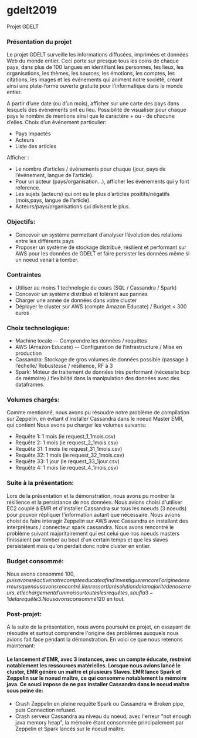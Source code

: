 # gdelt2019
Projet GDELT

### Présentation du projet
Le projet GDELT surveille les informations diffusées, imprimées et données Web du monde entier. Ceci porte sur presque tous les coins de chaque pays, dans plus de 100 langues en identifiant les personnes, les lieux, les organisations, les thèmes, les sources, les émotions, les comptes, les citations, les images et les événements qui animent notre société, créant ainsi une plate-forme ouverte gratuite pour l'informatique dans le monde entier.

A partir d’une date (ou d’un mois), afficher sur une carte des pays dans lesquels des évènements ont eu lieu.
Possibilité de visualiser pour chaque pays le nombre de mentions ainsi que le caractère + ou - de chacune d’elles.
Choix d’un événement particulier:
- Pays impactés
- Acteurs
- Liste des articles

Afficher :
- Le nombre d’articles / événements pour chaque (jour, pays de l’événement, langue de l’article).
- Pour un acteur (pays/organisation...), afficher les évènements qui y font reference.
- Les sujets (acteurs) qui ont eu le plus d’articles positifs/négatifs (mois,pays, langue de l’article).
- Acteurs/pays/organisations qui divisent le plus.

### Objectifs:
- Concevoir un système permettant d’analyser l’évolution des relations entre les différents pays
- Proposer un système de stockage distribué, résilient et performant sur AWS pour les données de GDELT et faire persister les données même si un noeud venait à tomber.

### Contraintes
- Utiliser au moins 1 technologie du  cours (SQL / Cassandra / Spark)
- Concevoir un système distribué et tolérant aux pannes
- Charger une année de données dans votre cluster
- Déployer le cluster sur AWS (compte Amazon Educate) / Budget < 300 euros

### Choix technologique:
- Machine locale -- Comprendre les données / requêtes
- AWS (Amazon Educate) -- Configuration de l’infrastructure / Mise en production
- Cassandra: Stockage de  gros volumes de données possible /passage à l’échelle/ Robustesse / résilience, RF à 3
- Spark: Moteur de traitement de données très performant (nécessite bcp de mémoire) / flexibilité dans la manipulation des données avec des dataframes.

### Volumes chargés:
Comme mentionné, nous avons pu résoudre notre problème de compilation sur Zeppelin, en évitant d'installer Cassandra dans le noeud Master EMR, qui contient
Nous avons pu charger les volumes suivants:
- Requête 1: 1 mois (ie request_1_1mois.csv)
- Requête 2: 1 mois (ie request_2_1mois.csv)
- Requête 31: 1 mois (ie request_31_1mois.csv)
- Requête 32: 1 mois (ie request_32_1mois.csv)
- Requête 33: 1 jour (ie request_33_1jour.csv)
- Requête 4: 1 mois (ie request_4_1mois.csv)

### Suite à la présentation:
Lors de la présentation et la démonstration, nous avons pu montrer la résilience et la persistance de nos données.
Nous avions choisi d'utiliser EC2 couplé à EMR et d'installer Cassandra sur tous les noeuds (3 noeuds) pour pouvoir répliquer l'information autant que nécessaire. Nous avions choisi de faire interagir Zeppelin sur AWS avec Cassandra en installant des interpréteurs / connecteur spark cassandra.
Nous avons rencontré le problème suivant majoritairement qui est celui que nos noeuds masters finissaient par tomber au bout d'un certain temps et que les slaves persistaient mais qu'on perdait donc notre cluster en entier.


### Budget consommé:
Nous avons consommé 100$, puis avons réactivé notre compte educate afin d'investiguer encore l'origine des erreurs que nous avons rencontré. Il en ressort la résolution de la majorité de nos erreurs, et le chargement d'un mois sur toutes les requêtes, sauf la 3-1 de la requête 3.
Nous avons consommé 120$ en tout.

### Post-projet:
A la suite de la présentation, nous avons poursuivi ce projet, en essayant de résoudre et surtout comprendre l'origine des problèmes auxquels nous avions fait face pendant la démonstration. En voici ce que nous retenons maintenant: 
#### Le lancement d'EMR, avec 3 instances, avec un compte éducate, restreint notablement les ressources matérielles. Lorsque nous avions lancé le cluster, EMR génère un maître et plusieurs Slaves. EMR lance Spark et Zeppelin sur le noeud maître, ce qui consomme notablement la mémoire java. Ce souci impose de ne pas installer Cassandra dans le noeud maître sous peine de:
- Crash Zeppelin en pleine requête Spark ou Cassandra => Broken pipe, puis Connection refused.
- Crash serveur Cassandra au niveau du noeud, avec l'erreur "not enough java memory heap", la mémoire étant consommée principalement par Zeppelin et Spark lancés sur le noeud maître.


